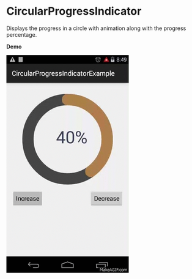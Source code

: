 # CircularProgressIndicator
Displays the progress in a circle with animation along with the progress percentage.

**Demo**

![](https://github.com/vishnus1224/CircularProgressIndicator/blob/master/Project/demo/demo.gif)
